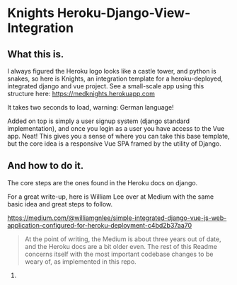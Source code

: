 # Knights Heroku-Django-View-Integration

## What this is.

I always figured the Heroku logo looks like a castle tower, and python is snakes, so here is Knights, an integration template for a heroku-deployed, integrated django and vue project. See a small-scale app using this structure here: https://medknights.herokuapp.com 

It takes two seconds to load, warning: German language! 

Added on top is simply a user signup system (django standard implementation), and once you login as a user you have access to the Vue app. Neat! This gives you a sense of where you can take this base template, but the core idea is a responsive Vue SPA framed by the utility of Django.

## And how to do it.

The core steps are the ones found in the Heroku docs on django. 

For a great write-up, here is William Lee over at Medium with the same basic idea and great steps to follow.

https://medium.com/@williamgnlee/simple-integrated-django-vue-js-web-application-configured-for-heroku-deployment-c4bd2b37aa70

> At the point of writing, the Medium is about three years out of date, and the Heroku docs are a bit older even. The rest of this Readme concerns itself with the most important codebase changes to be weary of, as implemented in this repo.

1.

